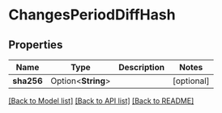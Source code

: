 # ChangesPeriodDiffHash

## Properties

Name | Type | Description | Notes
------------ | ------------- | ------------- | -------------
**sha256** | Option<**String**> |  | [optional]

[[Back to Model list]](./README.md#documentation-for-models) [[Back to API list]](./README.md#documentation-for-api-endpoints) [[Back to README]](../README.md)
